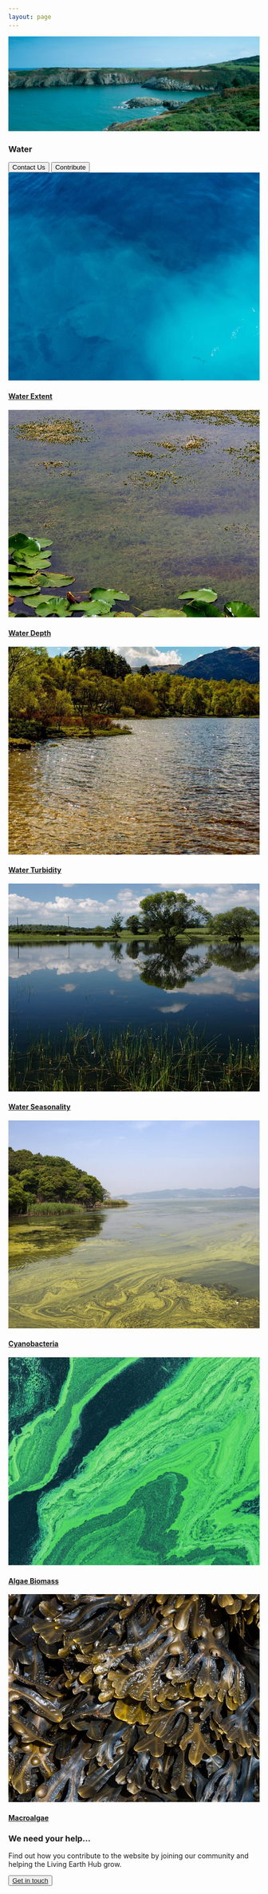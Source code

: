 ```yaml
---
layout: page
---
```


<!-- country-subpage-banner-section-start -->
<div class="row country_subpage-main-section mb-80 mx-0">
    <div class="col-md-5 country_subpage-background-color m-0 p-0">
        <div class="mx-md-5 d-flex flex-column h-100 main-content">
        </div>
    </div>
    <div class="col-md-7 m-0 p-0 position-relative">
        <div class="country_subpage-img-layer"></div>
        <img class="country_subpage-benner-img" src="/assets/img/wales/big/water.jpg" alt="Water">
    </div>
    <div class="dsc-about-page container">
        <div class="row">
            <div class="dsc-about-inner col-12 col-md-5">
                <h3 class="mb-3 mb-md-4 text-uppercase">Water</h3>
            </div>
        </div>
        <div class="country-subpage-welcome-living-button d-flex justify-content-xs-center justify-content-md-start mt-3">
            <button type="button" class="country-subpage-search">Contact Us</button>
            <button type="button" class="country-subpage-get-in-touch">Contribute</button>
        </div>
    </div>
</div>
<!-- country-subpage-banner-section-end -->

<!-- country-subpage-blog-start -->
<div class="container mt-80 mb-80 future-landscapes-main">
    <div class="row">
        <div class="col-lg-4 col-md-6 col-12">
            <div class="data-item">
                <a href="./water-extent"><img src="/assets/img/wales/water-extent.jpg" alt="Water Extent"></a>
                <div class="data-heading">
                    <h4><a href="./water-extent">Water Extent</a></h4>
                </div>
            </div>
        </div>
        <div class="col-lg-4 col-md-6 col-12">
            <div class="data-item">
                <a href="./water-depth"><img src="/assets/img/wales/water-depth.jpg" alt="Water Depth"></a>
                <div class="data-heading">
                    <h4><a href="./water-depth">Water Depth</a></h4>
                </div>
            </div>
        </div>
        <div class="col-lg-4 col-md-6 col-12">
            <div class="data-item">
                <a href="./water-turbidity"><img src="/assets/img/wales/water-turbidity.jpg" alt="Water Turbidity"></a>
                <div class="data-heading">
                    <h4><a href="./water-turbidity">Water Turbidity</a></h4>
                </div>
            </div>
        </div>
        <div class="col-lg-4 col-md-6 col-12">
            <div class="data-item">
                <a href="./water-seasonality"><img src="/assets/img/wales/water-seasonality.jpg" alt="Water Seasonality"></a>
                <div class="data-heading">
                    <h4><a href="./water-seasonality">Water Seasonality</a></h4>
                </div>
            </div>
        </div>
        <div class="col-lg-4 col-md-6 col-12">
            <div class="data-item">
                <a href="./cyanobacteria"><img src="/assets/img/wales/cyanobacteria.jpg" alt="Cyanobacteria"></a>
                <div class="data-heading">
                    <h4><a href="./cyanobacteria">Cyanobacteria</a></h4>
                </div>
            </div>
        </div>
        <div class="col-lg-4 col-md-6 col-12">
            <div class="data-item">
                <a href="./algae-biomass"><img src="/assets/img/wales/algae-biomass.jpg" alt="Algae Biomass"></a>
                <div class="data-heading">
                    <h4><a href="./algae-biomass">Algae Biomass</a></h4>
                </div>
            </div>
        </div>
        <div class="col-lg-4 col-md-6 col-12">
            <div class="data-item">
                <a href="./macroalgae"><img src="/assets/img/wales/macroalgae.jpg" alt="Macroalgae"></a>
                <div class="data-heading">
                    <h4><a href="./macroalgae">Macroalgae</a></h4>
                </div>
            </div>
        </div>
    </div>
</div>
<!-- country-subpage-blog-end -->

<!-- get-in-section-Start -->
<div class="container mb-100">
    <div class="get-in-section-main">
        <div class="get-in-section-dsc">
            <h3>We need your help&hellip;</h3>
            <p>Find out how you contribute to the website by joining our community and helping the Living Earth Hub grow.</p>
        </div>
        <button type="button"><a href="/contact/">Get in touch</a></button>
    </div>
</div>
<!-- get-in-section-End -->